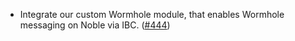 - Integrate our custom Wormhole module, that enables Wormhole messaging on Noble via IBC. ([#444](https://github.com/noble-assets/noble/pull/444))
